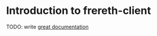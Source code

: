 # Introduction to frereth-client

TODO: write [great documentation](http://jacobian.org/writing/great-documentation/what-to-write/)
